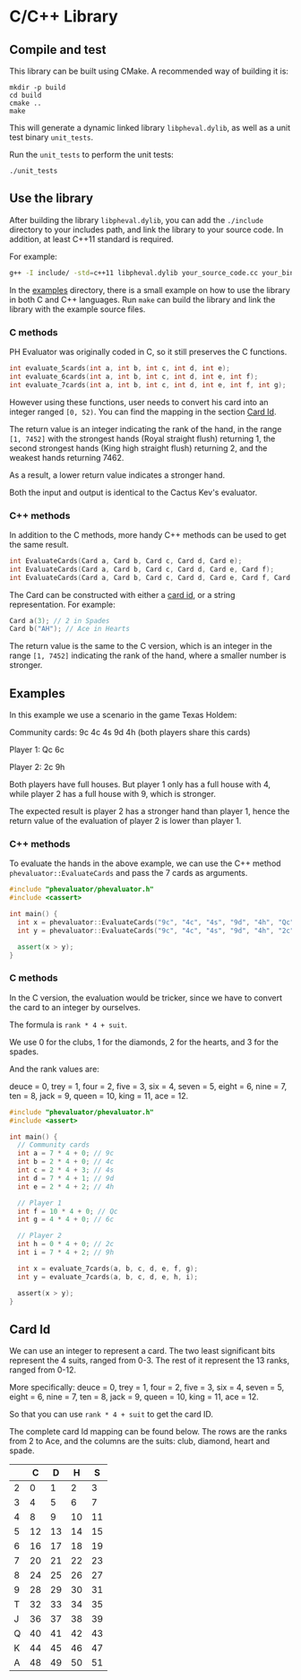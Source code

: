 # C/C++ Library

## Compile and test

This library can be built using CMake. A recommended way of building it is:

```
mkdir -p build
cd build
cmake ..
make
```

This will generate a dynamic linked library `libpheval.dylib`, as well as
a unit test binary `unit_tests`.

Run the `unit_tests` to perform the unit tests:

```
./unit_tests
```

## Use the library

After building the library `libpheval.dylib`, you can add the `./include`
directory to your includes path, and link the library to your source
code. In addition, at least C++11 standard is required.

For example:

```bash
g++ -I include/ -std=c++11 libpheval.dylib your_source_code.cc your_binary
```

In the [examples](examples) directory, there is a small example on how to
use the library in both C and C++ languages. Run `make` can build the library
and link the library with the example source files.

### C methods

PH Evaluator was originally coded in C, so it still preserves the C functions.

```cpp
int evaluate_5cards(int a, int b, int c, int d, int e);
int evaluate_6cards(int a, int b, int c, int d, int e, int f);
int evaluate_7cards(int a, int b, int c, int d, int e, int f, int g);
```

However using these functions, user needs to convert his card into an integer
ranged `[0, 52)`. You can find the mapping in the section [Card Id](#cardid).

The return value is an integer indicating the rank of the hand, in the range
`[1, 7452]` with the strongest hands (Royal straight flush) returning 1, the
second strongest hands (King high straight flush) returning 2, and the weakest
hands returning 7462.

As a result, a lower return value indicates a stronger hand.

Both the input and output is identical to the Cactus Kev's evaluator.

### C++ methods

In addition to the C methods, more handy C++ methods can be used to get the
same result.

```cpp
int EvaluateCards(Card a, Card b, Card c, Card d, Card e);
int EvaluateCards(Card a, Card b, Card c, Card d, Card e, Card f);
int EvaluateCards(Card a, Card b, Card c, Card d, Card e, Card f, Card g);
```

The Card can be constructed with either a [card id](#cardid), or a string
representation. For example:

```cpp
Card a(3); // 2 in Spades
Card b("AH"); // Ace in Hearts
```

The return value is the same to the C version, which is an integer in the
range `[1, 7452]` indicating the rank of the hand, where a smaller number
is stronger.

## Examples

In this example we use a scenario in the game Texas Holdem:

Community cards: 9c 4c 4s 9d 4h (both players share this cards)

Player 1: Qc 6c

Player 2: 2c 9h

Both players have full houses. But player 1 only has a full house with 4,
while player 2 has a full house with 9, which is stronger.

The expected result is player 2 has a stronger hand than player 1, hence
the return value of the evaluation of player 2 is lower than player 1.

### C++ methods

To evaluate the hands in the above example, we can use the C++ method
`phevaluator::EvaluateCards` and pass the 7 cards as arguments.

```c++
#include "phevaluator/phevaluator.h"
#include <cassert>

int main() {
  int x = phevaluator::EvaluateCards("9c", "4c", "4s", "9d", "4h", "Qc", "6c");
  int y = phevaluator::EvaluateCards("9c", "4c", "4s", "9d", "4h", "2c", "9h");

  assert(x > y);
}
```

### C methods

In the C version, the evaluation would be tricker, since we have to convert
the card to an integer by ourselves.

The formula is `rank * 4 + suit`.

We use 0 for the clubs, 1 for the diamonds, 2 for the hearts, and 3 for the
spades.

And the rank values are:

deuce = 0, trey = 1, four = 2, five = 3, six = 4, seven = 5, eight = 6,
nine = 7, ten = 8, jack = 9, queen = 10, king = 11, ace = 12.

```c
#include "phevaluator/phevaluator.h"
#include <assert>

int main() {
  // Community cards
  int a = 7 * 4 + 0; // 9c
  int b = 2 * 4 + 0; // 4c
  int c = 2 * 4 + 3; // 4s
  int d = 7 * 4 + 1; // 9d
  int e = 2 * 4 + 2; // 4h

  // Player 1
  int f = 10 * 4 + 0; // Qc
  int g = 4 * 4 + 0; // 6c

  // Player 2
  int h = 0 * 4 + 0; // 2c
  int i = 7 * 4 + 2; // 9h

  int x = evaluate_7cards(a, b, c, d, e, f, g);
  int y = evaluate_7cards(a, b, c, d, e, h, i);

  assert(x > y);
}
```

<a name="cardid"></a>
## Card Id

We can use an integer to represent a card. The two least significant bits
represent the 4 suits, ranged from 0-3. The rest of it represent the 13
ranks, ranged from 0-12.

More specifically:
deuce = 0, trey = 1, four = 2, five = 3, six = 4, seven = 5, eight = 6,
nine = 7, ten = 8, jack = 9, queen = 10, king = 11, ace = 12.

So that you can use `rank * 4 + suit` to get the card ID.
 
The complete card Id mapping can be found below. The rows are the ranks
from 2 to Ace, and the columns are the suits: club, diamond, heart and spade.

|   | C | D | H | S |
|---|---|---|---|---|
| 2 | 0 | 1 | 2 | 3 |
| 3 | 4 | 5 | 6 | 7 |
| 4 | 8 | 9 | 10| 11|
| 5 | 12| 13| 14| 15|
| 6 | 16| 17| 18| 19|
| 7 | 20| 21| 22| 23|
| 8 | 24| 25| 26| 27|
| 9 | 28| 29| 30| 31|
| T | 32| 33| 34| 35|
| J | 36| 37| 38| 39|
| Q | 40| 41| 42| 43|
| K | 44| 45| 46| 47|
| A | 48| 49| 50| 51|
